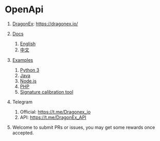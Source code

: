 # OpenApi

1. [DragonEx](https://dragonex.io/): https://dragonex.io/

1. [Docs](docs/)
    1. [English](docs/English)
    1. [中文](docs/中文)

1. [Examples](examples/)
    1. [Python 3](examples/python3)
    1. [Java](examples/java)
    1. [Node.js](examples/nodejs)
    1. [PHP](examples/php)
    1. [Signature calibration tool](examples/signature-demo)

1. Telegram
    1. Official: https://t.me/Dragonex_io 
    1. API: https://t.me/DragonEx_API

1. Welcome to submit PRs or issues, you may get some rewards once accepted.
